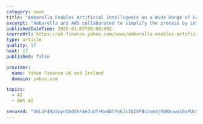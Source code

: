 ```yaml
---
category: news
title: "Ambarella Enables Artificial Intelligence on a Wide Range of Connected Cameras Using Amazon SageMaker Neo"
excerpt: "Ambarella and AWS collaborated to simplify the process by integrating the Ambarella toolchain with the Amazon SageMaker Neo cloud service. Now, developers can simply bring their trained models to Amazon SageMaker Neo and automatically optimize the model ..."
publishedDateTime: 2020-01-02T00:00:00Z
sourceUrl: https://uk.finance.yahoo.com/news/ambarella-enables-artificial-intelligence-wide-100000742.html
type: article
quality: 17
heat: 17
published: false

provider:
  name: Yahoo Finance UK and Ireland
  domain: yahoo.com

topics:
  - AI
  - AWS AI

secured: "U6L4F49p5oyn0bdVkF4eJuUf+Nx6BlPo6JiIUZXP8czxmdjRBKbuwo1BxPUxYqpxl5Q+M3++yZVrRM/ew+oXXlfL3xpmVB+HEdkBLmeuJqOHsE7E5pxjb60EhFxSJpx3mhqplkpaU+Qov5F94DQBZZL2wRSI//AvQVek3Oi2svSMNGC6JhCLqFCtUgF747hNxGBktxmYXhDnSHkVZQaQTru3tkYjnEz6okFdAyE8a/Ngz3RA0OPR48tR9V2KLE+OzBt5p99L1uFuVOpafWkTzP6OugOtMTd67lsu2apQsl4=;dLlRHd8jFc4tYrJFZ7Xz+g=="
---
```


